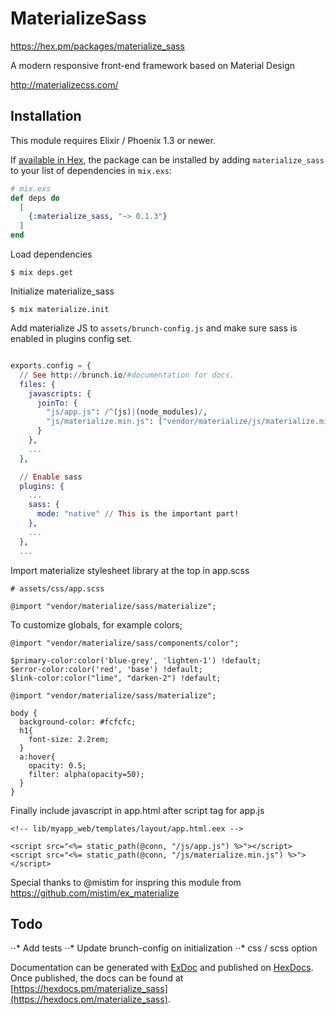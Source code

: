 # MaterializeSass

https://hex.pm/packages/materialize_sass

A modern responsive front-end framework based on Material Design

http://materializecss.com/

## Installation

This module requires Elixir / Phoenix 1.3 or newer.

If [available in Hex](https://hex.pm/docs/publish), the package can be installed
by adding `materialize_sass` to your list of dependencies in `mix.exs`:


```elixir
# mix.exs
def deps do
  [
    {:materialize_sass, "~> 0.1.3"}
  ]
end
```
Load dependencies

    $ mix deps.get
    
Initialize materialize_sass

    $ mix materialize.init
    
Add materialize JS to ```assets/brunch-config.js``` and make sure sass is enabled in plugins config set. 
    
```elixir

exports.config = {
  // See http://brunch.io/#documentation for docs.
  files: {
    javascripts: {
      joinTo: {
        "js/app.js": /^(js)|(node_modules)/,
        "js/materialize.min.js": ["vendor/materialize/js/materialize.min.js"]
      }
    },
    ...
  },

  // Enable sass
  plugins: {
    ...
    sass: {
      mode: "native" // This is the important part!
    },
    ...
  },
  ...
```
Import materialize stylesheet library at the top in app.scss

```
# assets/css/app.scss

@import "vendor/materialize/sass/materialize";
```

To customize globals, for example colors;

```
@import "vendor/materialize/sass/components/color";

$primary-color:color('blue-grey', 'lighten-1') !default;
$error-color:color('red', 'base') !default;
$link-color:color("lime", "darken-2") !default;

@import "vendor/materialize/sass/materialize";

body {
  background-color: #fcfcfc;
  h1{
    font-size: 2.2rem;
  }
  a:hover{
    opacity: 0.5;
    filter: alpha(opacity=50);
  }
}
```
Finally include javascript in app.html after script tag for app.js

```
<!-- lib/myapp_web/templates/layout/app.html.eex -->

<script src="<%= static_path(@conn, "/js/app.js") %>"></script>
<script src="<%= static_path(@conn, "/js/materialize.min.js") %>"></script>
```

Special thanks to @mistim for inspring this module from https://github.com/mistim/ex_materialize

## Todo
⋅⋅* Add tests
⋅⋅* Update brunch-config on initialization
⋅⋅* css / scss option


Documentation can be generated with [ExDoc](https://github.com/elixir-lang/ex_doc)
and published on [HexDocs](https://hexdocs.pm). Once published, the docs can
be found at [https://hexdocs.pm/materialize_sass](https://hexdocs.pm/materialize_sass).


